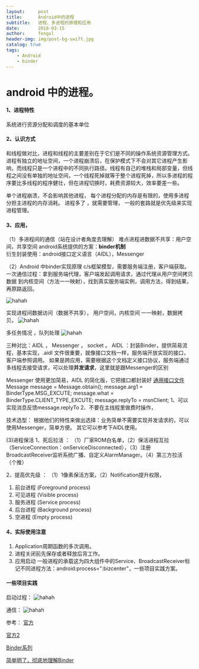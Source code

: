 ```yaml
---
layout:     post
title:      Android中的进程
subtitle:   进程、多进程的原理和应用
date:       2018-03-15
author:     fengxl
header-img: img/post-bg-swift.jpg
catalog: true
tags:
    - Android
    - binder
---
```


# android 中的进程。

#### 1、进程特性
系统进行资源分配和调度的基本单位

#### 2、认识方式
和线程做对比，进程和线程的主要差别在于它们是不同的操作系统资源管理方式。进程有独立的地址空间，一个进程崩溃后，在保护模式下不会对其它进程产生影响，而线程只是一个进程中的不同执行路径。线程有自己的堆栈和局部变量，但线程之间没有单独的地址空间，一个线程死掉就等于整个进程死掉，所以多进程的程序要比多线程的程序健壮，但在进程切换时，耗费资源较大，效率要差一些。

单个进程崩溃，不会影响其他进程，
每个进程分配的内存是有限的，使用多进程分担主进程的内存消耗。
进程多了 ，就需要管理，  一般的套路就是优先级来实现进程管理。


#### 3、应用，
（1）多进程间的通信（站在设计者角度去理解）
难点进程进数据不共享：用户空间，共享空间
android系统提供的方案：**binder机制**  
衍生封装使用：android接口定义语言（AIDL），Messenger

（2）Android 中binder实现原理
c/s框架模型，需要服务端注册，客户端获取。
一次通信过程：拿到服务端代理，客户端发起调用请求，通过代理从用户空间拷贝数据 到内核空间（方法一一映射），找到真实服务端实例，调用方法，得到结果，再原路返回。

![hahah](https://fengxl28.github.io/image/progress/binder1.png)

实现进程间数据访问（数据不共享）， 用户空间，内核空间  一一映射，数据拷贝。
![hahah](https://fengxl28.github.io/image/progress/binder2.jpg)

多任务情况 ，队列处理
![hahah](https://fengxl28.github.io/image/progress/binder3.png)

三种对比：AIDL ， Messenger ， socket 。
AIDL ：封装Binder，提供简易流程，基本实现，.aidl 文件很重要，就像接口文档一样，服务端开放实现的接口，客户端参照调用。 如果是跨应用，需要根据这个文档定义接口协议，服务端通过多线程去接受请求，可以处理**并发请求**，这里就是跟Messenger的区别

Messenger
使用更加简易，AIDL 的简化版，它把接口都封装好
[通用接口文件](http://book2s.com/java/src/package/android/os/imessenger.html)
Message message = Message.obtain();
message.arg1 = BinderType.MSG_EXCUTE;
message.what = BinderType.CLIENT_TYPE_EXCUTE;
message.replyTo = msnClient;
1、可以实现消息反馈message.replyTo
2、不要在主线程里做费时操作，

技术选型：
根据他们的特性来做出选择：业务简单不需要实现并发请求的，可以使用Messenger，简单方便。 其它可以参考下AIDL使用。

(3)进程保活
1、死后拉活 ： 
（1）厂家ROM白名单，（2）保活进程互拉（ServiceConnection：onServiceDisconnected），（3）注册BroadcastReceiver监听系统广播、自定义AlarmManager。（4）第三方拉活（个推）

2、提高优先级 ：
（1）1像素保活方案，（2）Notification提升权限，

1. 前台进程 (Foreground process)
2. 可见进程 (Visible process)
3. 服务进程 (Service process)
4. 后台进程 (Background process)
5. 空进程 (Empty process)

#### 4、实际使用注意
1. Application周期函数的多次调用。
2. 进程关闭前先保存或者释放后背工作。
3. 应用启动
一般进程的承载这为四大组件中的Service、BroadcastReceiver标记不同进程方法：android:process=":bizcenter"，一些项目实践方案。

#### 一些项目实践
启动过程：
![hahah](https://fengxl28.github.io/image/progress/启动流程.png)

通信：
![hahah](https://fengxl28.github.io/image/progress/进程通信.png)

参考：
[官方](https://developer.android.com/guide/components/aidl?hl=zh-cn)

[官方2](https://developer.android.com/guide/components/bound-services?hl=zh-cn)

[Binder系列](http://gityuan.com/2015/10/31/binder-prepare/)

[简单明了，彻底地理解Binder](https://www.jianshu.com/p/04a034cbbc27)



